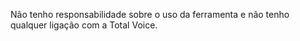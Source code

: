 Não tenho responsabilidade sobre o uso da ferramenta e não tenho qualquer ligação com a Total Voice.